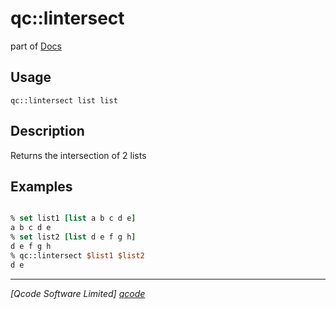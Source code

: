 qc::lintersect
==============

part of [Docs](../index.md)

Usage
-----
`
        qc::lintersect list list
    `

Description
-----------
Returns the intersection of 2 lists

Examples
--------
```tcl

% set list1 [list a b c d e]
a b c d e
% set list2 [list d e f g h]
d e f g h
% qc::lintersect $list1 $list2
d e
```

----------------------------------
*[Qcode Software Limited] [qcode]*

[qcode]: http://www.qcode.co.uk "Qcode Software"